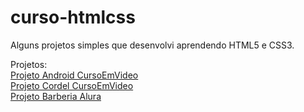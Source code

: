 # curso-htmlcss
Alguns projetos simples que desenvolvi aprendendo HTML5 e CSS3.

Projetos:<br>
<a href="https://wellingtonmerlos.github.io/curso-htmlcss/projeto-android/index.html">Projeto Android CursoEmVideo</a><br>
<a href="https://wellingtonmerlos.github.io/curso-htmlcss/projeto-cordel">Projeto Cordel CursoEmVideo</a><br>
<a href="https://wellingtonmerlos.github.io/curso-htmlcss/projeto-barbearia">Projeto Barberia Alura</a>